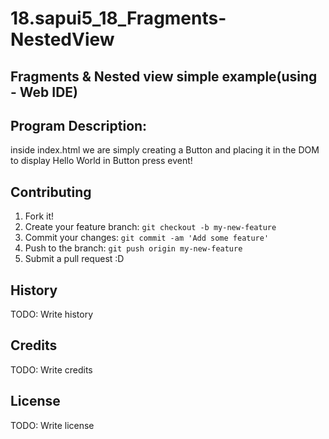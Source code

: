 # 18.sapui5_18_Fragments-NestedView

## Fragments & Nested view simple example(using - Web IDE)

## Program Description:
inside index.html we are simply creating a Button and placing it in the DOM to display Hello World in Button press event!

## Contributing
1. Fork it!
2. Create your feature branch: `git checkout -b my-new-feature`
3. Commit your changes: `git commit -am 'Add some feature'`
4. Push to the branch: `git push origin my-new-feature`
5. Submit a pull request :D

## History
TODO: Write history

## Credits
TODO: Write credits

## License
TODO: Write license